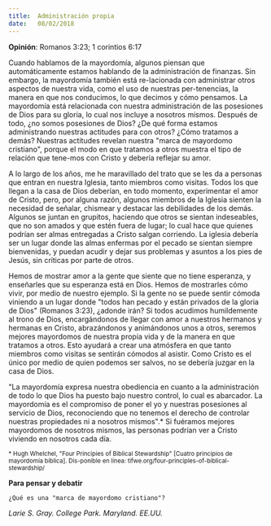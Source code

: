 ```yaml
---
title:  Administración propia
date:   08/02/2018
---
```


**Opinión**: Romanos 3:23; 1 corintios 6:17 

Cuando hablamos de la mayordomía, algunos piensan que automáticamente estamos hablando de la administración de finanzas. Sin embargo, la mayordomía también está re-lacionada con administrar otros aspectos de nuestra vida, como el uso de nuestras per-tenencias, la manera en que nos conducimos, lo que decimos y cómo pensamos. La mayordomía está relacionada con nuestra administración de las posesiones de Dios para su gloria, lo cual nos incluye a nosotros mismos. Después de todo, ¿no somos posesiones de Dios? ¿De qué forma estamos administrando nuestras actitudes para con otros? ¿Cómo tratamos a demás? Nuestras actitudes revelan nuestra "marca de mayordomo cristiano", porque el modo en que tratamos a otros muestra el tipo de relación que tene-mos con Cristo y debería reflejar su amor. 

A lo largo de los años, me he maravillado del trato que se les da a personas que entran en nuestra Iglesia, tanto miembros como visitas. Todos los que llegan a la casa de Dios deberían, en todo momento, experimentar el amor de Cristo, pero, por alguna razón, algunos miembros de la Iglesia sienten la necesidad de señalar, chismear y destacar las debilidades de los demás. Algunos se juntan en grupitos, haciendo que otros se sientan indeseables, que no son amados y que estén fuera de lugar; lo cual hace que quienes podrían ser almas entregadas a Cristo salgan corriendo. La iglesia debería ser un lugar donde las almas enfermas por el pecado se sientan siempre bienvenidas, y puedan acudir y dejar sus problemas y asuntos a los pies de Jesús, sin críticas por parte de otros. 

Hemos de mostrar amor a la gente que siente que no tiene esperanza, y enseñarles que su esperanza está en Dios. Hemos de mostrarles cómo vivir, por medio de nuestro ejemplo. Si la gente no se puede sentir cómoda viniendo a un lugar donde "todos han pecado y están privados de la gloria de Dios" (Romanos 3:23), ¿adonde irán? Si todos acudimos humildemente al trono de Dios, encargándonos de llegar con amor a nuestros hermanos y hermanas en Cristo, abrazándonos y animándonos unos a otros, seremos mejores mayordomos de nuestra propia vida y de la manera en que tratamos a otros. Esto ayudará a crear una atmósfera en que tanto miembros como visitas se sentirán cómodos al asistir. Como Cristo es el único por medio de quien podemos ser salvos, no se debería juzgar en la casa de Dios. 

"La mayordomía expresa nuestra obediencia en cuanto a la administración de todo lo que Dios ha puesto bajo nuestro control, lo cual es abarcador. La mayordomía es el compromiso de poner el yo y nuestras posesiones al servicio de Dios, reconociendo que no tenemos el derecho de controlar nuestras propiedades ni a nosotros mismos".* Si fuéramos mejores mayordomos de nosotros mismos, las personas podrían ver a Cristo viviendo en nosotros cada día. 

<sup>* Hugh Whelchel, "Four Principies of Biblical Stewardship" [Cuatro principios de mayordomía bíblica]. Dis-ponible en línea: tifwe.org/four-principles-of-biblical-stewardship/</sup> 

**Para pensar y debatir** 

`¿Qué es una "marca de mayordomo cristiano"?` 

_Larie S. Gray. College Park. Maryland. EE.UU._